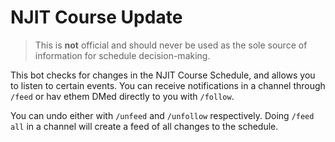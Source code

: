 # NJIT Course Update
> This is __not__ official and should never be used as the sole source of information for schedule decision-making.

This bot checks for changes in the NJIT Course Schedule, and allows you to listen to certain events. You can receive notifications in a channel through `/feed` or hav ethem DMed directly to you with `/follow`. 

You can undo either with `/unfeed` and `/unfollow` respectively. Doing `/feed all` in a channel will create a feed of all changes to the schedule.
